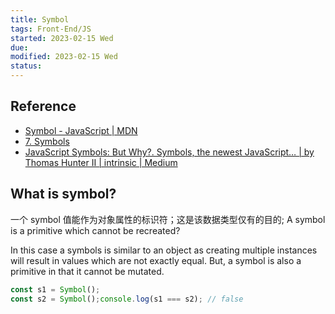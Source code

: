 ```yaml
---
title: Symbol
tags: Front-End/JS    
started: 2023-02-15 Wed
due: 
modified: 2023-02-15 Wed
status: 
---
```

## Reference
- [Symbol - JavaScript | MDN](https://developer.mozilla.org/zh-CN/docs/Web/JavaScript/Reference/Global_Objects/Symbol)
- [7. Symbols](https://exploringjs.com/es6/ch_symbols.html)
- [JavaScript Symbols: But Why?. Symbols, the newest JavaScript… | by Thomas Hunter II | intrinsic | Medium](https://medium.com/intrinsic-blog/javascript-symbols-but-why-6b02768f4a5c)
## What is symbol?
一个 symbol 值能作为对象属性的标识符；这是该数据类型仅有的目的;
A symbol is a primitive which cannot be recreated?

In this case a symbols is similar to an object as creating multiple instances will result in values which are not exactly equal. But, a symbol is also a primitive in that it cannot be mutated.
```js
const s1 = Symbol();  
const s2 = Symbol();console.log(s1 === s2); // false
```
